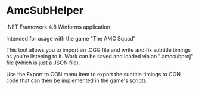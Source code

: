 # AmcSubHelper
.NET Framework 4.8 Winforms application

Intended for usage with the game "The AMC Squad"

This tool allows you to import an .OGG file and write and fix subtitle timings as you're listening to it.
Work can be saved and loaded via an ".amcsubproj" file (which is just a JSON file).

Use the Export to CON menu item to export the subtitle timings to CON code that can then be implemented in the game's scripts.
